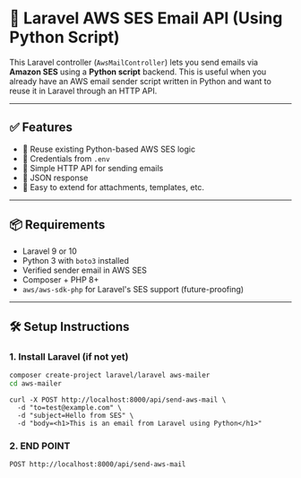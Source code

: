 # 📧 Laravel AWS SES Email API (Using Python Script)

This Laravel controller (`AwsMailController`) lets you send emails via **Amazon SES** using a **Python script** backend. This is useful when you already have an AWS email sender script written in Python and want to reuse it in Laravel through an HTTP API.

---

## ✅ Features

- 🔁 Reuse existing Python-based AWS SES logic
- 🔐 Credentials from `.env`
- 📡 Simple HTTP API for sending emails
- 📄 JSON response
- 🔧 Easy to extend for attachments, templates, etc.

---

## 📦 Requirements

- Laravel 9 or 10
- Python 3 with `boto3` installed
- Verified sender email in AWS SES
- Composer + PHP 8+
- `aws/aws-sdk-php` for Laravel's SES support (future-proofing)

---

## 🛠️ Setup Instructions

### 1. Install Laravel (if not yet)

```bash
composer create-project laravel/laravel aws-mailer
cd aws-mailer
```

```cURL
curl -X POST http://localhost:8000/api/send-aws-mail \
  -d "to=test@example.com" \
  -d "subject=Hello from SES" \
  -d "body=<h1>This is an email from Laravel using Python</h1>"
```

### 2. END POINT
```
POST http://localhost:8000/api/send-aws-mail
```
